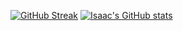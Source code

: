 [![GitHub Streak](https://streak-stats.demolab.com/?user=isaacdyor)](https://git.io/streak-stats)
[![Isaac's GitHub stats](https://github-readme-stats.vercel.app/api?username=isaacdyor)](https://github.com/isaacdyor/github-readme-stats)
